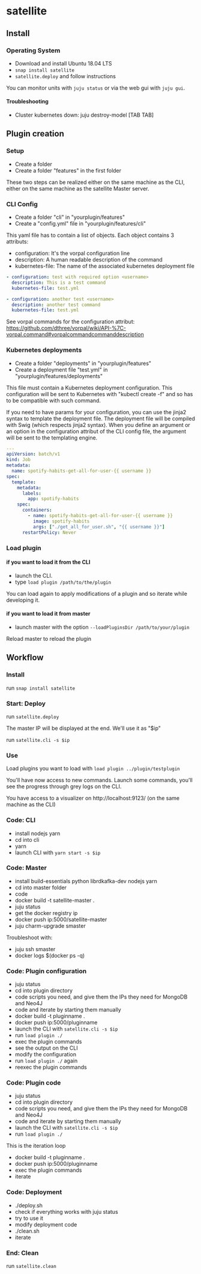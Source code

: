 # satellite

## Install

### Operating System

- Download and install Ubuntu 18.04 LTS
- `snap install satellite`
- `satellite.deploy` and follow instructions

You can monitor units with `juju status` or via the web gui with `juju gui`.

#### Troubleshooting

- Cluster kubernetes down: juju destroy-model [TAB TAB]

## Plugin creation

### Setup

- Create a folder
- Create a folder "features" in the first folder

These two steps can be realized either on the same machine as the CLI, either
on the same machine as the satellite Master server.

### CLI Config

- Create a folder "cli" in "yourplugin/features"
- Create a "config.yml" file in "yourplugin/features/cli"

This yaml file has to contain a list of objects. Each object contains 3 attributs:

- configuration: It's the vorpal configuration line
- description: A human readable description of the command
- kubernetes-file: The name of the associated kubernetes deployment file

```yaml
- configuration: test with required option <username>
  description: This is a test command
  kubernetes-file: test.yml

- configuration: another test <username>
  description: another test command
  kubernetes-file: test.yml
```

See vorpal commands for the configuration attribut: https://github.com/dthree/vorpal/wiki/API-%7C-vorpal.command#vorpalcommandcommanddescription

### Kubernetes deployments

- Create a folder "deployments" in "yourplugin/features"
- Create a deployment file "test.yml" in "yourplugin/features/deployments"

This file must contain a Kubernetes deployment configuration. This configuration will be sent to
Kubernetes with "kubectl create -f" and so has to be compatible with such command.

If you need to have params for your configuration, you can use the jinja2 syntax to template the
deployment file. The deployment file will be compiled with Swig (which respects jinja2 syntax).
When you define an argument or an option in the configuration attribut of the CLI config file,
the argument will be sent to the templating engine.

```yaml
---
apiVersion: batch/v1
kind: Job
metadata:
  name: spotify-habits-get-all-for-user-{{ username }}
spec:
  template:
    metadata:
      labels:
        app: spotify-habits
    spec:
      containers:
        - name: spotify-habits-get-all-for-user-{{ username }}
          image: spotify-habits
          args: ["./get_all_for_user.sh", "{{ username }}"]
      restartPolicy: Never
```

### Load plugin

#### if you want to load it from the CLI

- launch the CLI.
- type `load plugin /path/to/the/plugin`

You can load again to apply modifications of a plugin and so iterate while developing it.

#### if you want to load it from master

- launch master with the option `--loadPluginsDir /path/to/your/plugin`

Reload master to reload the plugin

## Workflow

### Install

run `snap install satellite`

### Start: Deploy

run `satellite.deploy`

The master IP will be displayed at the end.
We'll use it as "$ip"

run `satellite.cli -s $ip`

### Use

Load plugins you want to load with `load plugin ../plugin/testplugin`

You'll have now access to new commands.
Launch some commands, you'll see the progress through grey logs on the CLI.

You have access to a visualizer on http://localhost:9123/ (on the same machine as the CLI)

### Code: CLI

- install nodejs yarn
- cd into cli
- yarn
- launch CLI with `yarn start -s $ip`

### Code: Master

- install build-essentials python librdkafka-dev nodejs yarn
- cd into master folder
- code
- docker build -t satellite-master .
- juju status
- get the docker registry ip
- docker push ip:5000/satellite-master
- juju charm-upgrade smaster

Troubleshoot with:

- juju ssh smaster
- docker logs $(docker ps -q)

### Code: Plugin configuration

- juju status
- cd into plugin directory
- code scripts you need, and give them the IPs they need for MongoDB and Neo4J
- code and iterate by starting them manually
- docker build -t pluginname .
- docker push ip:5000/pluginname
- launch the CLI with `satellite.cli -s $ip`
- run `load plugin ./`
- exec the plugin commands
- see the output on the CLI
- modify the configuration
- run `load plugin ./` again
- reexec the plugin commands

### Code: Plugin code

- juju status
- cd into plugin directory
- code scripts you need, and give them the IPs they need for MongoDB and Neo4J
- code and iterate by starting them manually
- launch the CLI with `satellite.cli -s $ip`
- run `load plugin ./`

This is the iteration loop

- docker build -t pluginname .
- docker push ip:5000/pluginname
- exec the plugin commands
- iterate

### Code: Deployment

- ./deploy.sh
- check if everything works with juju status
- try to use it
- modify deployment code
- ./clean.sh
- iterate

### End: Clean

run `satellite.clean`
